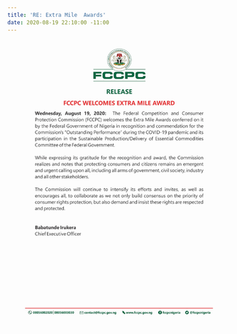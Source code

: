 ```yaml
---
title: 'RE: Extra Mile  Awards'
date: 2020-08-19 22:10:00 -11:00
---
```


![extra.jpg](/uploads/extra.jpg)